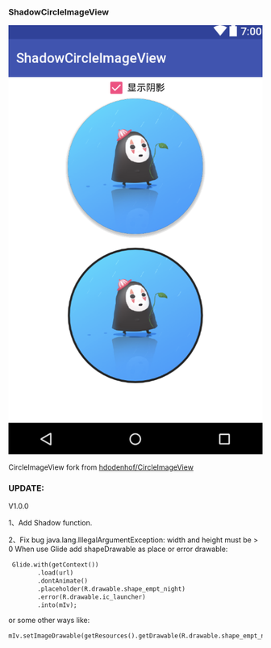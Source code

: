 
### ShadowCircleImageView

![ShadowCircleImageView](https://raw.githubusercontent.com/lovejjfg/screenshort/12c86e1440bda3845170396e06963ff4b7c3f4e9/shadow.png)

CircleImageView fork from [hdodenhof/CircleImageView](https://github.com/hdodenhof/CircleImageView)

### UPDATE:

V1.0.0

1、Add Shadow function.

2、Fix bug java.lang.IllegalArgumentException: width and height must be > 0 When use Glide add shapeDrawable as place or error drawable:

     Glide.with(getContext())
            .load(url)
            .dontAnimate()
            .placeholder(R.drawable.shape_empt_night)
            .error(R.drawable.ic_launcher)
            .into(mIv);
            
or some other ways like:

    mIv.setImageDrawable(getResources().getDrawable(R.drawable.shape_empt_night));
